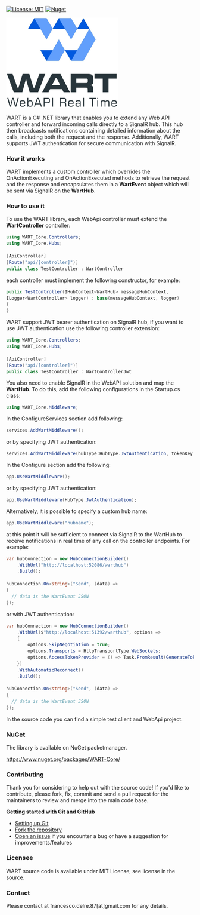 [![License: MIT](https://img.shields.io/badge/License-MIT-yellow.svg)](https://opensource.org/licenses/MIT)
[![Nuget](https://img.shields.io/nuget/v/WART-Core?style=plastic)](https://www.nuget.org/packages/WART-Core)

<img src="https://github.com/engineering87/WART/blob/develop/wart_logo.jpg" width="300">

WART is a C# .NET library that enables you to extend any Web API controller and forward incoming calls directly to a SignalR hub. This hub then broadcasts notifications containing detailed information about the calls, including both the request and the response. Additionally, WART supports JWT authentication for secure communication with SignalR.

### How it works
WART implements a custom controller which overrides the OnActionExecuting and OnActionExecuted methods to retrieve the request and the response and encapsulates them in a **WartEvent** object which will be sent via SignalR on the **WartHub**.

### How to use it

To use the WART library, each WebApi controller must extend the **WartController** controller:

```csharp
using WART_Core.Controllers;
using WART_Core.Hubs;

[ApiController]
[Route("api/[controller]")]
public class TestController : WartController
```

each controller must implement the following constructor, for example:

```csharp
public TestController(IHubContext<WartHub> messageHubContext, 
ILogger<WartController> logger) : base(messageHubContext, logger)
{
}
```

WART support JWT bearer authentication on SignalR hub, if you want to use JWT authentication use the following controller extension:

```csharp
using WART_Core.Controllers;
using WART_Core.Hubs;

[ApiController]
[Route("api/[controller]")]
public class TestController : WartControllerJwt
```

You also need to enable SignalR in the WebAPI solution and map the **WartHub**.
To do this, add the following configurations in the Startup.cs class:

```csharp
using WART_Core.Middleware;
```

In the ConfigureServices section add following:

```csharp
services.AddWartMiddleware();
```

or by specifying JWT authentication:


```csharp
services.AddWartMiddleware(hubType:HubType.JwtAuthentication, tokenKey:"password_here");
```

In the Configure section add the following:

```csharp
app.UseWartMiddleware();
```

or by specifying JWT authentication:

```csharp
app.UseWartMiddleware(HubType.JwtAuthentication);
```

Alternatively, it is possible to specify a custom hub name:

```csharp
app.UseWartMiddleware("hubname");
```

at this point it will be sufficient to connect via SignalR to the WartHub to receive notifications in real time of any call on the controller endpoints. 
For example:

```csharp
var hubConnection = new HubConnectionBuilder()
    .WithUrl("http://localhost:52086/warthub")
    .Build();
    
hubConnection.On<string>("Send", (data) =>
{
  // data is the WartEvent JSON
});
```

or with JWT authentication:

```csharp
var hubConnection = new HubConnectionBuilder()
    .WithUrl($"http://localhost:51392/warthub", options =>
    {
        options.SkipNegotiation = true;
        options.Transports = HttpTransportType.WebSockets;
        options.AccessTokenProvider = () => Task.FromResult(GenerateToken());
    })
    .WithAutomaticReconnect()
    .Build();
    
hubConnection.On<string>("Send", (data) =>
{
  // data is the WartEvent JSON
});
```

In the source code you can find a simple test client and WebApi project.

### NuGet

The library is available on NuGet packetmanager.

https://www.nuget.org/packages/WART-Core/

### Contributing
Thank you for considering to help out with the source code!
If you'd like to contribute, please fork, fix, commit and send a pull request for the maintainers to review and merge into the main code base.

**Getting started with Git and GitHub**

 * [Setting up Git](https://docs.github.com/en/get-started/getting-started-with-git/set-up-git)
 * [Fork the repository](https://docs.github.com/en/pull-requests/collaborating-with-pull-requests/working-with-forks/fork-a-repo)
 * [Open an issue](https://github.com/engineering87/WART/issues) if you encounter a bug or have a suggestion for improvements/features

### Licensee
WART source code is available under MIT License, see license in the source.

### Contact
Please contact at francesco.delre.87[at]gmail.com for any details.
